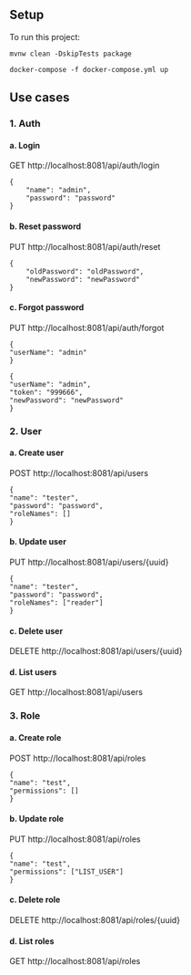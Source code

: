 ## Setup
To run this project:

```
mvnw clean -DskipTests package

docker-compose -f docker-compose.yml up
```

## Use cases

### 1. Auth

#### a. Login

GET http://localhost:8081/api/auth/login
```
{
    "name": "admin",
    "password": "password"
}
```

#### b. Reset password

PUT http://localhost:8081/api/auth/reset
```
{
    "oldPassword": "oldPassword",
    "newPassword": "newPassword"
}
```

#### c. Forgot password

PUT http://localhost:8081/api/auth/forgot
```
{
"userName": "admin"
}
```
```
{
"userName": "admin",
"token": "999666",
"newPassword": "newPassword"
}
```
### 2. User

#### a. Create user

POST  http://localhost:8081/api/users
```
{
"name": "tester",
"password": "password",
"roleNames": []
}
```

#### b. Update user

PUT  http://localhost:8081/api/users/{uuid}
```
{
"name": "tester",
"password": "password",
"roleNames": ["reader"]
}
```

#### c. Delete user

DELETE  http://localhost:8081/api/users/{uuid}

#### d. List users

GET  http://localhost:8081/api/users


### 3. Role

#### a. Create role

POST  http://localhost:8081/api/roles
```
{
"name": "test",
"permissions": []
}
```

#### b. Update role

PUT http://localhost:8081/api/roles
```
{
"name": "test",
"permissions": ["LIST_USER"]
}
```

#### c. Delete role

DELETE  http://localhost:8081/api/roles/{uuid}

#### d. List roles

GET  http://localhost:8081/api/roles
